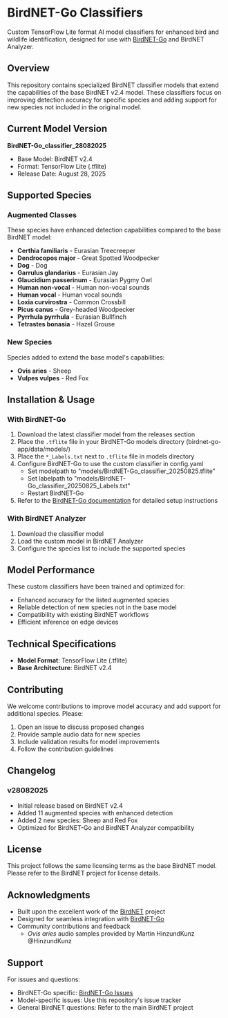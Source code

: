 # BirdNET-Go Classifiers

Custom TensorFlow Lite format AI model classifiers for enhanced bird and wildlife identification, designed for use with [BirdNET-Go](https://github.com/tphakala/birdnet-go) and BirdNET Analyzer.

## Overview

This repository contains specialized BirdNET classifier models that extend the capabilities of the base BirdNET v2.4 model. These classifiers focus on improving detection accuracy for specific species and adding support for new species not included in the original model.

## Current Model Version

**BirdNET-Go_classifier_28082025**

- Base Model: BirdNET v2.4
- Format: TensorFlow Lite (.tflite)
- Release Date: August 28, 2025

## Supported Species

### Augmented Classes
These species have enhanced detection capabilities compared to the base BirdNET model:

- **Certhia familiaris** - Eurasian Treecreeper
- **Dendrocopos major** - Great Spotted Woodpecker
- **Dog** - Dog
- **Garrulus glandarius** - Eurasian Jay
- **Glaucidium passerinum** - Eurasian Pygmy Owl
- **Human non-vocal** - Human non-vocal sounds
- **Human vocal** - Human vocal sounds
- **Loxia curvirostra** - Common Crossbill
- **Picus canus** - Grey-headed Woodpecker
- **Pyrrhula pyrrhula** - Eurasian Bullfinch
- **Tetrastes bonasia** - Hazel Grouse

### New Species
Species added to extend the base model's capabilities:

- **Ovis aries** - Sheep
- **Vulpes vulpes** - Red Fox

## Installation & Usage

### With BirdNET-Go
1. Download the latest classifier model from the releases section
2. Place the `.tflite` file in your BirdNET-Go models directory (birdnet-go-app/data/models/)
3. Place the `*_Labels.txt` next to `.tflite` file in models directory
4. Configure BirdNET-Go to use the custom classifier in config.yaml
     - Set modelpath to "models/BirdNET-Go_classifier_20250825.tflite"
     - Set labelpath to "models/BirdNET-Go_classifier_20250825_Labels.txt"
     - Restart BirdNET-Go
5. Refer to the [BirdNET-Go documentation](https://github.com/tphakala/birdnet-go) for detailed setup instructions

### With BirdNET Analyzer
1. Download the classifier model
2. Load the custom model in BirdNET Analyzer
3. Configure the species list to include the supported species

## Model Performance

These custom classifiers have been trained and optimized for:
- Enhanced accuracy for the listed augmented species
- Reliable detection of new species not in the base model
- Compatibility with existing BirdNET workflows
- Efficient inference on edge devices

## Technical Specifications

- **Model Format**: TensorFlow Lite (.tflite)
- **Base Architecture**: BirdNET v2.4

## Contributing

We welcome contributions to improve model accuracy and add support for additional species. Please:

1. Open an issue to discuss proposed changes
2. Provide sample audio data for new species
3. Include validation results for model improvements
4. Follow the contribution guidelines

## Changelog

### v28082025
- Initial release based on BirdNET v2.4
- Added 11 augmented species with enhanced detection
- Added 2 new species: Sheep and Red Fox
- Optimized for BirdNET-Go and BirdNET Analyzer compatibility

## License

This project follows the same licensing terms as the base BirdNET model. Please refer to the BirdNET project for license details.

## Acknowledgments

- Built upon the excellent work of the [BirdNET](https://github.com/birdnet-team/BirdNET-Analyzer) project
- Designed for seamless integration with [BirdNET-Go](https://github.com/tphakala/birdnet-go)
- Community contributions and feedback
  - *Ovis aries* audio samples provided by Martin HinzundKunz @HinzundKunz

## Support

For issues and questions:
- BirdNET-Go specific: [BirdNET-Go Issues](https://github.com/tphakala/birdnet-go/issues)
- Model-specific issues: Use this repository's issue tracker
- General BirdNET questions: Refer to the main BirdNET project